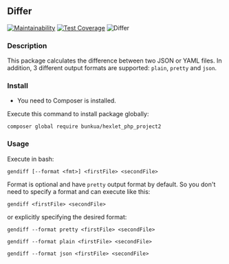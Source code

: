 ## Differ

[![Maintainability](https://api.codeclimate.com/v1/badges/9dd6d63f9ffdaaa1956f/maintainability)](https://codeclimate.com/github/bunkua/php-project-lvl2/maintainability)
[![Test Coverage](https://api.codeclimate.com/v1/badges/9dd6d63f9ffdaaa1956f/test_coverage)](https://codeclimate.com/github/bunkua/php-project-lvl2/test_coverage)
![Differ](https://github.com/bunkua/php-project-lvl2/workflows/Differ/badge.svg?branch=master)


### Description
This package calculates the difference between two JSON or YAML files. In addition, 3 different output formats are supported: `plain`, `pretty` and `json`.

### Install


- You need to Composer is installed.

Execute this command to install package globally:

```
composer global require bunkua/hexlet_php_project2
```

### Usage
Execute in bash:

```
gendiff [--format <fmt>] <firstFile> <secondFile>
```

Format is optional and have `pretty` output format by default. So you don't need to specify a format and can execute like this:
```
gendiff <firstFile> <secondFile>
```
or explicitly specifying the desired format:
```
gendiff --format pretty <firstFile> <secondFile>
```

```
gendiff --format plain <firstFile> <secondFile>
```

```
gendiff --format json <firstFile> <secondFile>
```
